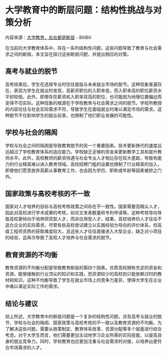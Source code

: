 # 大学教育中的断层问题：结构性挑战与对策分析

内容来源：[大学教育，处处都是断层](https://www.bilibili.com/video/BV15zzBYMESq) - BiliBili

在当前的大学教育体系中，存在一系列结构性问题，这些问题导致了教育与社会需求之间的断层。本文旨在探讨这些断层问题，并提出相应的对策。

## 高考与就业的脱节

高考结束后，学生在选择专业时往往面临与未来就业市场的脱节。这种现象普遍存在，表现为学生在就业时发现，高薪资职位的入职率低，而入职率高的职位薪资水平却较低。此外，即使存在薪资和入职率双高的职位，也可能因为地理位置偏远而变得不切实际。这种现象的根源在于学校教育与社会需求之间的脱节。学校所教授的内容往往与社会实际需求不符，导致学生在面临就业时难以满足市场的需求。这种脱节不仅影响学生的就业前景，也限制了他们职业发展的可能性。

## 学校与社会的隔阂

学校与社会之间的隔阂是导致教育脱节的另一个重要因素。技术更新换代的速度远远超过了学校教育体系的适应能力。学校缺乏足够的资金来更新教学工具和提升教师水平。此外，高校教师的薪资待遇与社会专业人才相比存在较大差距，导致有能力的行业精英难以进入教育领域。高校招聘门槛的设置也限制了行业精英的加入，即使他们愿意放弃高薪从事教育工作，也会因为学历、职称或年龄等因素被拒之门外。

## 国家政策与高校考核的不一致

国家对人才培养的目标与高校考核政策之间存在不一致性。国家需要高精尖人才，因此对高校进行学术成果的考核，如论文发表数量和专利申请等。这种考核导向导致高校更倾向于培养研究型人才，而非应用型人才。结果，高校培养的人才往往不适合企业的实际需求。尽管有些高校尝试建立以实践经验为导向的评价体系，但高级工程师资质的获取难度较大，且这些人才往往直接进入大型企业，缺乏对小项目的经验，这再次导致了高校人才培养与社会需求的脱节。

## 教育资源的不均衡

教育资源的不均衡分配是导致教育断层的第四个因素。优质高校拥有充足的资金和资源，能够接触到行业顶尖的知识和实践，而资源较少的高校则只能依赖过时的教材和知识。这种不均衡导致了学生在就业市场上的竞争力差异，使得大学生在企业中难以满足实际工作的需求。

## 结论与建议

综上所述，大学教育中的断层问题是一个复杂的结构性问题，涉及高考与就业的脱节、学校与社会的隔阂、国家政策与高校考核的不一致以及教育资源的不均衡。为了解决这些问题，需要从政策制定、教育体系改革、资源分配等多个层面进行综合考虑。对于大学生而言，他们需要更加主动地学习企业所需的实际技能，以提高自身的就业竞争力。同时，学校教育也应更加注重与社会需求的对接，以培养出更符合市场需求的人才。
